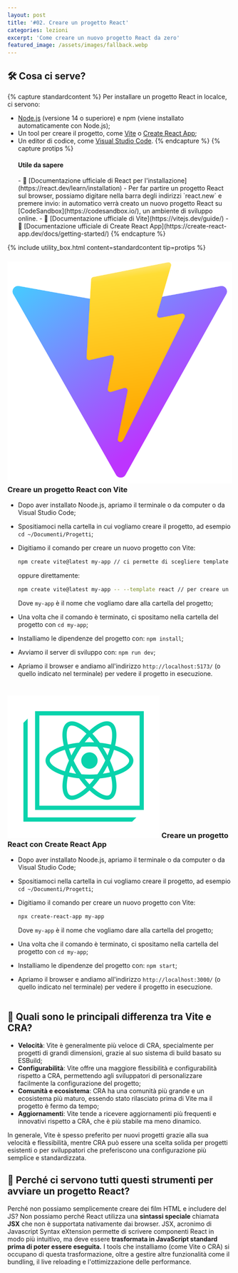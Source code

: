 ```yaml
---
layout: post
title: '#02. Creare un progetto React'
categories: lezioni
excerpt: 'Come creare un nuovo progetto React da zero'
featured_image: /assets/images/fallback.webp
---
```


## 🛠️ Cosa ci serve?

{% capture standardcontent %}
Per installare un progetto React in localce, ci servono:

- [Node.js](https://nodejs.org/en/) (versione 14 o superiore) e npm (viene installato automaticamente con Node.js);
- Un tool per creare il progetto, come [Vite](https://vitejs.dev/) o [Create React App](https://create-react-app.dev/);
- Un editor di codice, come [Visual Studio Code](https://code.visualstudio.com/).
  {% endcapture %}
  {% capture protips %}
  <h4>Utile da sapere</h4>
  - 🔗 [Documentazione ufficiale di React per l'installazione](https://react.dev/learn/installation)
  - Per far partire un progetto React sul browser, possiamo digitare nella barra degli indirizzi `react.new` e premere invio: in automatico verrà creato un nuovo progetto React su [CodeSandbox](https://codesandbox.io/), un ambiente di sviluppo online.
  - 🔗 [Documentazione ufficiale di Vite](https://vitejs.dev/guide/)
  - 🔗 [Documentazione ufficiale di Create React App](https://create-react-app.dev/docs/getting-started/)
  {% endcapture %}

{% include utility_box.html content=standardcontent tip=protips %}

### <img class="img-logo" src="/assets/images/vite.svg" alt="Vite Logo" /> Creare un progetto React con **Vite**

- Dopo aver installato Noode.js, apriamo il terminale o da computer o da Visual Studio Code;
- Spositiamoci nella cartella in cui vogliamo creare il progetto, ad esempio `cd ~/Documenti/Progetti`;
- Digitiamo il comando per creare un nuovo progetto con Vite:

  ```bash
  npm create vite@latest my-app // ci permette di scegliere template e configurazione
  ```

  oppure direttamente:

  ```bash
  npm create vite@latest my-app -- --template react // per creare un progetto React già configurato con JS
  ```

  Dove `my-app` è il nome che vogliamo dare alla cartella del progetto;

- Una volta che il comando è terminato, ci spositamo nella cartella del progetto con `cd my-app`;
- Installiamo le dipendenze del progetto con: `npm install`;
- Avviamo il server di sviluppo con: `npm run dev`;
- Apriamo il browser e andiamo all'indirizzo `http://localhost:5173/` (o quello indicato nel terminale) per vedere il progetto in esecuzione.
  <br/>
  <br/>

### <img class="img-logo" src="/assets/images/react-app.svg" alt="React App Logo" /> Creare un progetto React con **Create React App**

- Dopo aver installato Noode.js, apriamo il terminale o da computer o da Visual Studio Code;
- Spositiamoci nella cartella in cui vogliamo creare il progetto, ad esempio `cd ~/Documenti/Progetti`;
- Digitiamo il comando per creare un nuovo progetto con Vite:

  ```bash
  npx create-react-app my-app
  ```

  Dove `my-app` è il nome che vogliamo dare alla cartella del progetto;

- Una volta che il comando è terminato, ci spositamo nella cartella del progetto con `cd my-app`;
- Installiamo le dipendenze del progetto con: `npm start`;
- Apriamo il browser e andiamo all'indirizzo `http://localhost:3000/` (o quello indicato nel terminale) per vedere il progetto in esecuzione.
  <br/>
  <br/>

## 🤔 Quali sono le principali differenza tra Vite e CRA?

- **Velocità**: Vite è generalmente più veloce di CRA, specialmente per progetti di grandi dimensioni, grazie al suo sistema di build basato su ESBuild;
- **Configurabilità**: Vite offre una maggiore flessibilità e configurabilità rispetto a CRA, permettendo agli sviluppatori di personalizzare facilmente la configurazione del progetto;
- **Comunità e ecosistema**: CRA ha una comunità più grande e un ecosistema più maturo, essendo stato rilasciato prima di Vite ma il progetto è fermo da tempo;
- **Aggiornamenti**: Vite tende a ricevere aggiornamenti più frequenti e innovativi rispetto a CRA, che è più stabile ma meno dinamico.

In generale, Vite è spesso preferito per nuovi progetti grazie alla sua velocità e flessibilità, mentre CRA può essere una scelta solida per progetti esistenti o per sviluppatori che preferiscono una configurazione più semplice e standardizzata.

## 🤨 Perché ci servono tutti questi strumenti per avviare un progetto React?

Perché non possiamo semplicemente creare dei film HTML e includere del JS? Non possiamo perché React utilizza una **sintassi speciale** chiamata **JSX** che non è supportata nativamente dai browser. JSX, acronimo di Javascript Syntax eXtension permette di scrivere componenti React in modo più intuitivo, ma deve essere **trasformata in JavaScript standard prima di poter essere eseguita.**
I tools che installiamo (come Vite o CRA) si occupano di questa trasformazione, oltre a gestire altre funzionalità come il bundling, il live reloading e l'ottimizzazione delle performance.
